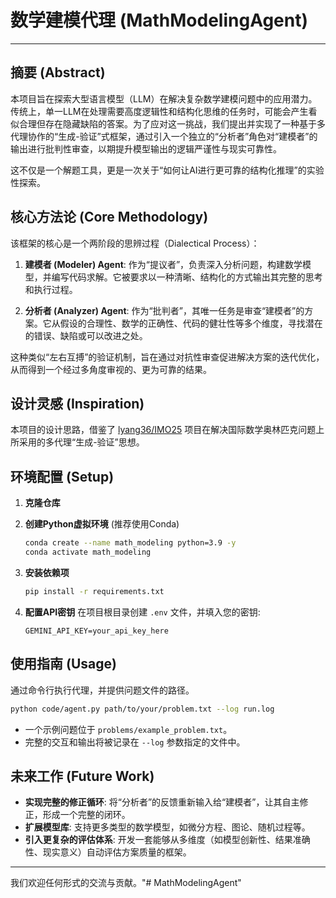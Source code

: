 # 数学建模代理 (MathModelingAgent)

---

## 摘要 (Abstract)

本项目旨在探索大型语言模型（LLM）在解决复杂数学建模问题中的应用潜力。传统上，单一LLM在处理需要高度逻辑性和结构化思维的任务时，可能会产生看似合理但存在隐藏缺陷的答案。为了应对这一挑战，我们提出并实现了一种基于多代理协作的“生成-验证”式框架，通过引入一个独立的“分析者”角色对“建模者”的输出进行批判性审查，以期提升模型输出的逻辑严谨性与现实可靠性。

这不仅是一个解题工具，更是一次关于“如何让AI进行更可靠的结构化推理”的实验性探索。

## 核心方法论 (Core Methodology)

该框架的核心是一个两阶段的思辨过程（Dialectical Process）：

1.  **建模者 (Modeler) Agent**: 作为“提议者”，负责深入分析问题，构建数学模型，并编写代码求解。它被要求以一种清晰、结构化的方式输出其完整的思考和执行过程。

2.  **分析者 (Analyzer) Agent**: 作为“批判者”，其唯一任务是审查“建模者”的方案。它从假设的合理性、数学的正确性、代码的健壮性等多个维度，寻找潜在的错误、缺陷或可以改进之处。

这种类似“左右互搏”的验证机制，旨在通过对抗性审查促进解决方案的迭代优化，从而得到一个经过多角度审视的、更为可靠的结果。

## 设计灵感 (Inspiration)

本项目的设计思路，借鉴了 [lyang36/IMO25](https://github.com/lyang36/IMO25) 项目在解决国际数学奥林匹克问题上所采用的多代理“生成-验证”思想。

## 环境配置 (Setup)

1.  **克隆仓库**

2.  **创建Python虚拟环境** (推荐使用Conda)
    ```bash
    conda create --name math_modeling python=3.9 -y
    conda activate math_modeling
    ```

3.  **安装依赖项**
    ```bash
    pip install -r requirements.txt
    ```

4.  **配置API密钥**
    在项目根目录创建 `.env` 文件，并填入您的密钥:
    ```
    GEMINI_API_KEY=your_api_key_here
    ```

## 使用指南 (Usage)

通过命令行执行代理，并提供问题文件的路径。

```bash
python code/agent.py path/to/your/problem.txt --log run.log
```

- 一个示例问题位于 `problems/example_problem.txt`。
- 完整的交互和输出将被记录在 `--log` 参数指定的文件中。

## 未来工作 (Future Work)

- **实现完整的修正循环**: 将“分析者”的反馈重新输入给“建模者”，让其自主修正，形成一个完整的闭环。
- **扩展模型库**: 支持更多类型的数学模型，如微分方程、图论、随机过程等。
- **引入更复杂的评估体系**: 开发一套能够从多维度（如模型创新性、结果准确性、现实意义）自动评估方案质量的框架。

---

我们欢迎任何形式的交流与贡献。"# MathModelingAgent" 
